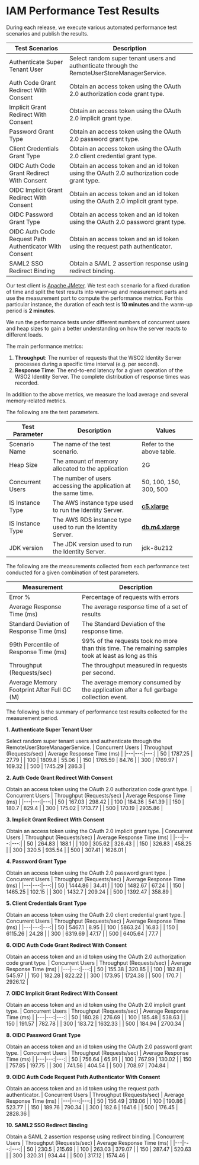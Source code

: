 # IAM Performance Test Results

During each release, we execute various automated performance test scenarios and publish the results.

| Test Scenarios | Description |
| --- | --- |
| Authenticate Super Tenant User | Select random super tenant users and authenticate through the RemoteUserStoreManagerService. |
| Auth Code Grant Redirect With Consent | Obtain an access token using the OAuth 2.0 authorization code grant type. |
| Implicit Grant Redirect With Consent | Obtain an access token using the OAuth 2.0 implicit grant type. |
| Password Grant Type | Obtain an access token using the OAuth 2.0 password grant type. |
| Client Credentials Grant Type | Obtain an access token using the OAuth 2.0 client credential grant type. |
| OIDC Auth Code Grant Redirect With Consent | Obtain an access token and an id token using the OAuth 2.0 authorization code grant type. |
| OIDC Implicit Grant Redirect With Consent | Obtain an access token and an id token using the OAuth 2.0 implicit grant type. |
| OIDC Password Grant Type | Obtain an access token and an id token using the OAuth 2.0 password grant type. |
| OIDC Auth Code Request Path Authenticator With Consent | Obtain an access token and an id token using the request path authenticator. |
| SAML2 SSO Redirect Binding | Obtain a SAML 2 assertion response using redirect binding. |

Our test client is [Apache JMeter](https://jmeter.apache.org/index.html). We test each scenario for a fixed duration of
time and split the test results into warm-up and measurement parts and use the measurement part to compute the
performance metrics. For this particular instance, the duration of each test is **10 minutes** and the warm-up period is **2 minutes**.

We run the performance tests under different numbers of concurrent users and heap sizes to gain a better understanding on how the server reacts to different loads.

The main performance metrics:

1. **Throughput**: The number of requests that the WSO2 Identity Server processes during a specific time interval (e.g. per second).
2. **Response Time**: The end-to-end latency for a given operation of the WSO2 Identity Server. The complete distribution of response times was recorded.

In addition to the above metrics, we measure the load average and several memory-related metrics.

The following are the test parameters.

| Test Parameter | Description | Values |
| --- | --- | --- |
| Scenario Name | The name of the test scenario. | Refer to the above table. |
| Heap Size | The amount of memory allocated to the application | 2G |
| Concurrent Users | The number of users accessing the application at the same time. | 50, 100, 150, 300, 500 |
| IS Instance Type | The AWS instance type used to run the Identity Server. | [**c5.xlarge**](https://aws.amazon.com/ec2/instance-types/) |
| IS Instance Type | The AWS RDS instance type used to run the Identity Server. | [**db.m4.xlarge**](https://aws.amazon.com/rds/instance-types/) |
| JDK version | The JDK version used to run the Identity Server. | jdk-8u212 |

The following are the measurements collected from each performance test conducted for a given combination of
test parameters.

| Measurement | Description |
| --- | --- |
| Error % | Percentage of requests with errors |
| Average Response Time (ms) | The average response time of a set of results |
| Standard Deviation of Response Time (ms) | The Standard Deviation of the response time. |
| 99th Percentile of Response Time (ms) | 99% of the requests took no more than this time. The remaining samples took at least as long as this |
| Throughput (Requests/sec) | The throughput measured in requests per second. |
| Average Memory Footprint After Full GC (M) | The average memory consumed by the application after a full garbage collection event. |

The following is the summary of performance test results collected for the measurement period.



**1. Authenticate Super Tenant User**

Select random super tenant users and authenticate through the RemoteUserStoreManagerService.
|  Concurrent Users | Throughput (Requests/sec) | Average Response Time (ms) |
|---|---:|---:|
|  50 | 1787.25 | 27.79 |
|  100 | 1809.8 | 55.06 |
|  150 | 1765.59 | 84.76 |
|  300 | 1769.97 | 169.32 |
|  500 | 1745.29 | 286.3 |

**2. Auth Code Grant Redirect With Consent**

Obtain an access token using the OAuth 2.0 authorization code grant type.
|  Concurrent Users | Throughput (Requests/sec) | Average Response Time (ms) |
|---|---:|---:|
|  50 | 167.03 | 298.42 |
|  100 | 184.36 | 541.39 |
|  150 | 180.7 | 829.4 |
|  300 | 175.02 | 1713.77 |
|  500 | 170.19 | 2935.86 |

**3. Implicit Grant Redirect With Consent**

Obtain an access token using the OAuth 2.0 implicit grant type.
|  Concurrent Users | Throughput (Requests/sec) | Average Response Time (ms) |
|---|---:|---:|
|  50 | 264.83 | 188.1 |
|  100 | 305.62 | 326.43 |
|  150 | 326.83 | 458.25 |
|  300 | 320.5 | 935.54 |
|  500 | 307.41 | 1626.01 |

**4. Password Grant Type**

Obtain an access token using the OAuth 2.0 password grant type.
|  Concurrent Users | Throughput (Requests/sec) | Average Response Time (ms) |
|---|---:|---:|
|  50 | 1444.86 | 34.41 |
|  100 | 1482.67 | 67.24 |
|  150 | 1465.25 | 102.15 |
|  300 | 1432.7 | 209.24 |
|  500 | 1392.47 | 358.89 |

**5. Client Credentials Grant Type**

Obtain an access token using the OAuth 2.0 client credential grant type.
|  Concurrent Users | Throughput (Requests/sec) | Average Response Time (ms) |
|---|---:|---:|
|  50 | 5467.1 | 8.95 |
|  100 | 5863.24 | 16.83 |
|  150 | 6115.26 | 24.28 |
|  300 | 6319.69 | 47.17 |
|  500 | 6405.64 | 77.7 |

**6. OIDC Auth Code Grant Redirect With Consent**

Obtain an access token and an id token using the OAuth 2.0 authorization code grant type.
|  Concurrent Users | Throughput (Requests/sec) | Average Response Time (ms) |
|---|---:|---:|
|  50 | 155.38 | 320.85 |
|  100 | 182.81 | 545.97 |
|  150 | 182.28 | 822.22 |
|  300 | 173.95 | 1724.38 |
|  500 | 170.7 | 2926.12 |

**7. OIDC Implicit Grant Redirect With Consent**

Obtain an access token and an id token using the OAuth 2.0 implicit grant type.
|  Concurrent Users | Throughput (Requests/sec) | Average Response Time (ms) |
|---|---:|---:|
|  50 | 180.28 | 276.69 |
|  100 | 185.48 | 538.63 |
|  150 | 191.57 | 782.78 |
|  300 | 183.72 | 1632.33 |
|  500 | 184.94 | 2700.34 |

**8. OIDC Password Grant Type**

Obtain an access token and an id token using the OAuth 2.0 password grant type.
|  Concurrent Users | Throughput (Requests/sec) | Average Response Time (ms) |
|---|---:|---:|
|  50 | 756.64 | 65.91 |
|  100 | 767.99 | 130.02 |
|  150 | 757.85 | 197.75 |
|  300 | 741.56 | 404.54 |
|  500 | 708.97 | 704.84 |

**9. OIDC Auth Code Request Path Authenticator With Consent**

Obtain an access token and an id token using the request path authenticator.
|  Concurrent Users | Throughput (Requests/sec) | Average Response Time (ms) |
|---|---:|---:|
|  50 | 156.49 | 319.06 |
|  100 | 190.86 | 523.77 |
|  150 | 189.76 | 790.34 |
|  300 | 182.6 | 1641.6 |
|  500 | 176.45 | 2828.36 |

**10. SAML2 SSO Redirect Binding**

Obtain a SAML 2 assertion response using redirect binding.
|  Concurrent Users | Throughput (Requests/sec) | Average Response Time (ms) |
|---|---:|---:|
|  50 | 230.5 | 215.69 |
|  100 | 263.03 | 379.07 |
|  150 | 287.47 | 520.63 |
|  300 | 320.31 | 934.44 |
|  500 | 317.12 | 1574.46 |
